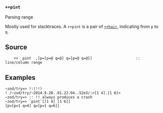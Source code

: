 ### `++pint`

Parsing range

Mostly used for stacktraces. A `++pint` is a pair of
[`++hair`](), indicating from `p` to `q`.

Source
------

        ++  pint  ,[p=[p=@ q=@] q=[p=@ q=@]]                    ::  line/column range

Examples
--------

    ~zod/try=> !:(!!)
    ! /~zod/try/~2014.9.20..01.22.04..52e3/:<[1 4].[1 6]>
    ~zod/try=> :: !! always produces a crash
    ~zod/try=> `pint`[[1 4] [1 6]]
    [p=[p=1 q=4] q=[p=1 q=6]]


